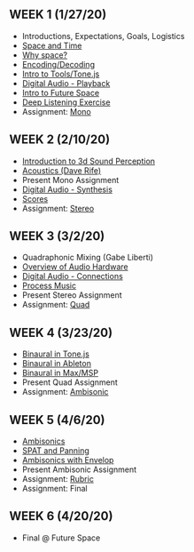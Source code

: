 ## WEEK 1 (1/27/20)

* Introductions, Expectations, Goals, Logistics
* [Space and Time](./modules/space_and_time.md)
* [Why space?](./modules/why_space.md)
* [Encoding/Decoding](./modules/encoding_decoding.md)
* [Intro to Tools/Tone.js](./modules/intro_to_tone.md)
* [Digital Audio - Playback](./modules/digital_audio/playback.md)
* [Intro to Future Space](https://docs.google.com/presentation/d/11qJVtJ4fVxGIO6khNQCaPZeDPrM8TWvSakNJOPg_cyg/edit#slide=id.g76a701259f_0_32)
* [Deep Listening Exercise](./activities/rhythm_circle.md)
* Assignment: [Mono](./assignments/mono.md)

## WEEK 2 (2/10/20)

* [Introduction to 3d Sound Perception](./modules/3d_sound_perception.md)
* [Acoustics (Dave Rife)](https://docs.google.com/presentation/d/1o4yWg_ywl3SuF9casINW8GdZBOcn3FZ0NXqCUyEs_dc/edit#slide=id.g5057168764_0_16)
* Present Mono Assignment
* [Digital Audio - Synthesis](./modules/digital_audio/synthesis.md)
* [Scores](./modules/scores.md)
* Assignment: [Stereo](./assignments/stereo.md)

## WEEK 3 (3/2/20)

* Quadraphonic Mixing (Gabe Liberti)
* [Overview of Audio Hardware](./modules/digital_audio/hardware.md)
* [Digital Audio - Connections](./modules/digital_audio/multichannel_connections.md)
* [Process Music](./modules/process_music.md)
* Present Stereo Assignment
* Assignment: [Quad](./assignments/quad.md)

## WEEK 4 (3/23/20)

* [Binaural in Tone.js](./js/binaural.js)
* [Binaural in Ableton](./assets/SoundInSpace_envelop_binaural.zip)
* [Binaural in Max/MSP](https://www.youtube.com/watch?v=x89b8CYG8d8)
* Present Quad Assignment
* Assignment: [Ambisonic](./assignments/ambisonic.md)

## WEEK 5 (4/6/20)

* [Ambisonics](./modules/digital_audio/ambisonic.md)
* [SPAT and Panning](https://docs.google.com/presentation/d/1iIRnTA25YX8KI6nyGjT8e5XMv6kjXIC_bFFU8bgHf3I/edit#slide=id.g72e2f63175_0_9)
* [Ambisonics with Envelop]()
* Present Ambisonic Assignment
* Assignment: [Rubric](./assignments/rubric.md)
* Assignment: Final

## WEEK 6 (4/20/20)

* Final @ Future Space
